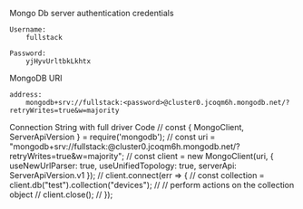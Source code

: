 Mongo Db server  authentication credentials 

    Username: 
        fullstack

    Password: 
        yjHyvUrltbkLkhtx

MongoDB URI 

    address:
        mongodb+srv://fullstack:<password>@cluster0.jcoqm6h.mongodb.net/?retryWrites=true&w=majority


Connection String with full driver Code 
// const { MongoClient, ServerApiVersion } = require('mongodb');
// const uri = "mongodb+srv://fullstack:<password>@cluster0.jcoqm6h.mongodb.net/?retryWrites=true&w=majority";
// const client = new MongoClient(uri, { useNewUrlParser: true, useUnifiedTopology: true, serverApi: ServerApiVersion.v1 });
// client.connect(err => {
//   const collection = client.db("test").collection("devices");
//   // perform actions on the collection object
//   client.close();
// });
